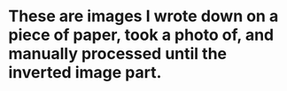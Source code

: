 # These are images I wrote down on a piece of paper, took a photo of, and manually processed until the inverted image part.
